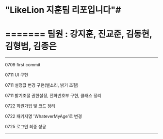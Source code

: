 # "LikeLion 지훈팀 리포입니다"#
=======
팀원 : 강지훈, 진교준, 김동현, 김형범, 김종은
=======
***
 0709 first commit
 
 0711 UI 구현
 
 0711 설정값 변경 구현(벨소리, 밝기 조절)
 
 0711 밝기조절 권한설정, 전화번호부 구현, 클래스 정리
 
 0722 회원가입 및 코드 정리
 
 0722 패키지명 'WhateverMyAge'로 변경
 
 0725 로그인 최종 성공
***






